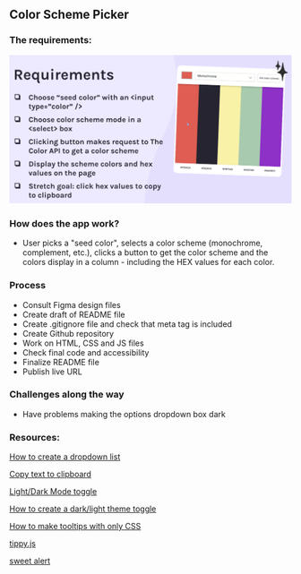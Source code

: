 ## Color Scheme Picker

### The requirements:

![screenshot](images/requirements-stretch.png)

### How does the app work?

- User picks a "seed color", selects a color scheme (monochrome, complement, etc.), clicks a button to get the color scheme and the colors display in a column - including the HEX values for each color.

### Process

- Consult Figma design files
- Create draft of README file
- Create .gitignore file and check that meta tag is included
- Create Github repository
- Work on HTML, CSS and JS files
- Check final code and accessibility
- Finalize README file
- Publish live URL

### Challenges along the way

- Have problems making the options dropdown box dark

### Resources:

[How to create a dropdown list](https://www.freecodecamp.org/news/html-drop-down-menu-how-to-add-a-drop-down-list-with-the-select-element/)

[Copy text to clipboard](https://www.w3schools.com/howto/howto_js_copy_clipboard.asp)

[Light/Dark Mode toggle](https://codepen.io/sashatran/pen/rPaLgG)

[How to create a dark/light theme toggle](https://www.florin-pop.com/blog/2019/05/dark-light-theme-toggle/)

[How to make tooltips with only CSS](https://www.youtube.com/watch?v=ujlpzTyJp-M)

[tippy.js](https://atomiks.github.io/tippyjs/)

[sweet alert](<(https://sweetalert2.github.io/)>)
